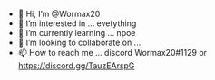 - 👋 Hi, I’m @Wormax20
- 👀 I’m interested in ... evetything
- 🌱 I’m currently learning ... npoe
- 💞️ I’m looking to collaborate on ...
- 📫 How to reach me ... discord Wormax20#1129 or https://discord.gg/TauzEArspG

<!---
Wormax20/Wormax20 is a ✨ special ✨ repository because its `README.md` (this file) appears on your GitHub profile.
You can click the Preview link to take a look at your changes.
--->
